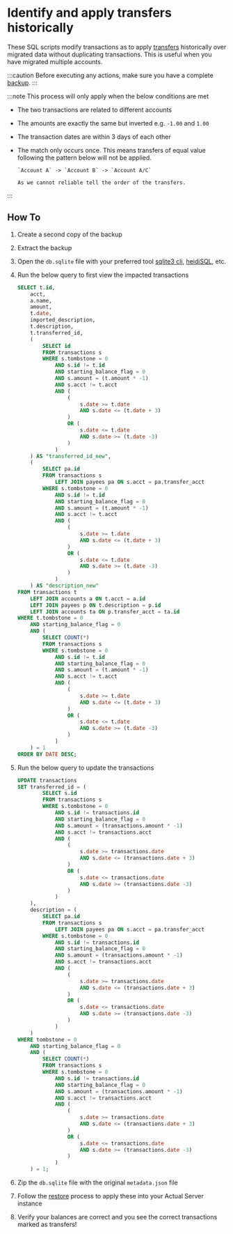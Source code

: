 # Identify and apply transfers historically

These SQL scripts modify transactions as to apply [transfers](../../transactions/transfers.md) historically over migrated data without duplicating transactions. This is useful when you have migrated multiple accounts.

:::caution
Before executing any actions, make sure you have a complete [backup](../../backup-restore/backup.md).
:::

:::note
This process will only apply when the below conditions are met

- The two transactions are related to different accounts
- The amounts are exactly the same but inverted e.g. `-1.00` and `1.00`
- The transaction dates are within 3 days of each other

- The match only occurs once. This means transfers of equal value following the pattern below will not be applied.

      `Account A` -> `Account B` -> `Account A/C`

      As we cannot reliable tell the order of the transfers.

:::

## How To

1. Create a second copy of the backup
2. Extract the backup
3. Open the `db.sqlite` file with your preferred tool [sqlite3 cli](https://www.sqlite.org/cli.html), [heidiSQL](https://www.heidisql.com/), etc.
4. Run the below query to first view the impacted transactions

   ```sql
   SELECT t.id,
       acct,
       a.name,
       amount,
       t.date,
       imported_description,
       t.description,
       t.transferred_id,
       (
           SELECT id
           FROM transactions s
           WHERE s.tombstone = 0
               AND s.id != t.id
               AND starting_balance_flag = 0
               AND s.amount = (t.amount * -1)
               AND s.acct != t.acct
               AND (
                   (
                       s.date >= t.date
                       AND s.date <= (t.date + 3)
                   )
                   OR (
                       s.date <= t.date
                       AND s.date >= (t.date -3)
                   )
               )
       ) AS "transferred_id_new",
       (
           SELECT pa.id
           FROM transactions s
               LEFT JOIN payees pa ON s.acct = pa.transfer_acct
           WHERE s.tombstone = 0
               AND s.id != t.id
               AND starting_balance_flag = 0
               AND s.amount = (t.amount * -1)
               AND s.acct != t.acct
               AND (
                   (
                       s.date >= t.date
                       AND s.date <= (t.date + 3)
                   )
                   OR (
                       s.date <= t.date
                       AND s.date >= (t.date -3)
                   )
               )
       ) AS "description_new"
   FROM transactions t
       LEFT JOIN accounts a ON t.acct = a.id
       LEFT JOIN payees p ON t.description = p.id
       LEFT JOIN accounts ta ON p.transfer_acct = ta.id
   WHERE t.tombstone = 0
       AND starting_balance_flag = 0
       AND (
           SELECT COUNT(*)
           FROM transactions s
           WHERE s.tombstone = 0
               AND s.id != t.id
               AND starting_balance_flag = 0
               AND s.amount = (t.amount * -1)
               AND s.acct != t.acct
               AND (
                   (
                       s.date >= t.date
                       AND s.date <= (t.date + 3)
                   )
                   OR (
                       s.date <= t.date
                       AND s.date >= (t.date -3)
                   )
               )
       ) = 1
   ORDER BY DATE DESC;
   ```

5. Run the below query to update the transactions

   ```sql
   UPDATE transactions
   SET transferred_id = (
           SELECT s.id
           FROM transactions s
           WHERE s.tombstone = 0
               AND s.id != transactions.id
               AND starting_balance_flag = 0
               AND s.amount = (transactions.amount * -1)
               AND s.acct != transactions.acct
               AND (
                   (
                       s.date >= transactions.date
                       AND s.date <= (transactions.date + 3)
                   )
                   OR (
                       s.date <= transactions.date
                       AND s.date >= (transactions.date -3)
                   )
               )
       ),
       description = (
           SELECT pa.id
           FROM transactions s
               LEFT JOIN payees pa ON s.acct = pa.transfer_acct
           WHERE s.tombstone = 0
               AND s.id != transactions.id
               AND starting_balance_flag = 0
               AND s.amount = (transactions.amount * -1)
               AND s.acct != transactions.acct
               AND (
                   (
                       s.date >= transactions.date
                       AND s.date <= (transactions.date + 3)
                   )
                   OR (
                       s.date <= transactions.date
                       AND s.date >= (transactions.date -3)
                   )
               )
       )
   WHERE tombstone = 0
       AND starting_balance_flag = 0
       AND (
           SELECT COUNT(*)
           FROM transactions s
           WHERE s.tombstone = 0
               AND s.id != transactions.id
               AND starting_balance_flag = 0
               AND s.amount = (transactions.amount * -1)
               AND s.acct != transactions.acct
               AND (
                   (
                       s.date >= transactions.date
                       AND s.date <= (transactions.date + 3)
                   )
                   OR (
                       s.date <= transactions.date
                       AND s.date >= (transactions.date -3)
                   )
               )
       ) = 1;
   ```

6. Zip the `db.sqlite` file with the original `metadata.json` file
7. Follow the [restore](../../backup-restore/restore.md) process to apply these into your Actual Server instance
8. Verify your balances are correct and you see the correct transactions marked as transfers!
